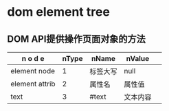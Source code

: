 # dom  element tree
## DOM API提供操作页面对象的方法   
| n o d e        | nType | nName    | nValue   |     |
| -------------- | ----- | -------- | -------- | --- |
| element node   | 1     | 标签大写 | null     |     |
| element attrib | 2     | 属性名   | 属性值   |     |
| text           | 3     | #text    | 文本内容 |     |
